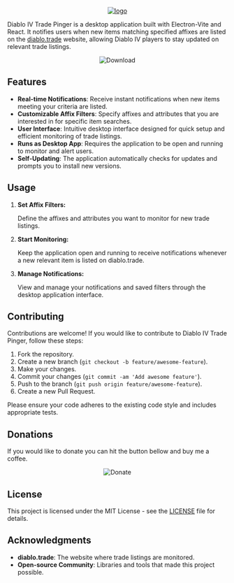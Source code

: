 
<p align="center">
  <a href="https://github.com/manistra/diablo-trade-pinger">
    <img src="https://github.com/manistra/diablo-trade-pinger/assets/24444790/5d62b7fa-0359-4c89-a470-857f96144326" alt="logo">
  </a>
</p>

Diablo IV Trade Pinger is a desktop application built with Electron-Vite and React. It notifies users when new items matching specified affixes are listed on the [diablo.trade](https://diablo.trade) website, allowing Diablo IV players to stay updated on relevant trade listings.

<p align="center">
  <a href="https://github.com/manistra/diablo-trade-pinger/releases/download/v1.2.1/Diablo.Trade.Pinger-1.2.1.Setup.exe" style="text-decoration: none;">
    <img src="https://github.com/manistra/diablo-trade-pinger/assets/24444790/3f2c1919-be0f-4cd0-9af7-419de422323f" alt="Download">
  </a>
</p>

## Features

- **Real-time Notifications**: Receive instant notifications when new items meeting your criteria are listed.
- **Customizable Affix Filters**: Specify affixes and attributes that you are interested in for specific item searches.
- **User Interface**: Intuitive desktop interface designed for quick setup and efficient monitoring of trade listings.
- **Runs as Desktop App**: Requires the application to be open and running to monitor and alert users.
- **Self-Updating**: The application automatically checks for updates and prompts you to install new versions.


## Usage

1. **Set Affix Filters:**

   Define the affixes and attributes you want to monitor for new trade listings.

2. **Start Monitoring:**

   Keep the application open and running to receive notifications whenever a new relevant item is listed on diablo.trade.

3. **Manage Notifications:**

   View and manage your notifications and saved filters through the desktop application interface.

## Contributing

Contributions are welcome! If you would like to contribute to Diablo IV Trade Pinger, follow these steps:

1. Fork the repository.
2. Create a new branch (`git checkout -b feature/awesome-feature`).
3. Make your changes.
4. Commit your changes (`git commit -am 'Add awesome feature'`).
5. Push to the branch (`git push origin feature/awesome-feature`).
6. Create a new Pull Request.

Please ensure your code adheres to the existing code style and includes appropriate tests.

## Donations
If you would like to donate you can hit the button bellow and buy me a coffee. 
<p align="center">
  <a href="https://www.buymeacoffee.com/manistra" style="text-decoration: none;">
    <img src="https://github.com/manistra/diablo-trade-pinger/assets/24444790/b0babd99-c1ca-49cd-b53f-e0199393d343" alt="Donate">
  </a>
</p>





## License

This project is licensed under the MIT License - see the [LICENSE](LICENSE) file for details.

## Acknowledgments

- **diablo.trade**: The website where trade listings are monitored.
- **Open-source Community**: Libraries and tools that made this project possible.
